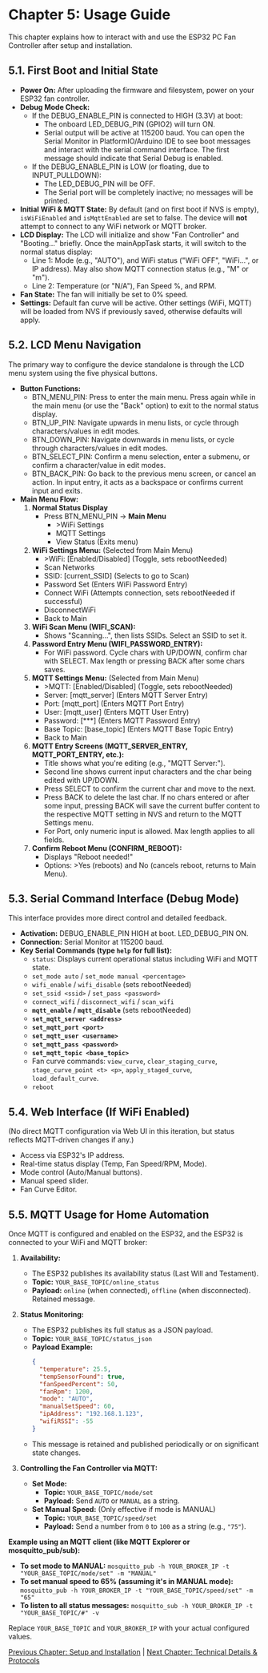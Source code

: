 # **Chapter 5: Usage Guide**

This chapter explains how to interact with and use the ESP32 PC Fan Controller after setup and installation.

## **5.1. First Boot and Initial State**

* **Power On:** After uploading the firmware and filesystem, power on your ESP32 fan controller.
* **Debug Mode Check:**
  * If the DEBUG\_ENABLE\_PIN is connected to HIGH (3.3V) at boot:
    * The onboard LED\_DEBUG\_PIN (GPIO2) will turn ON.
    * Serial output will be active at 115200 baud. You can open the Serial Monitor in PlatformIO/Arduino IDE to see boot messages and interact with the serial command interface. The first message should indicate that Serial Debug is enabled.
  * If the DEBUG\_ENABLE_PIN is LOW (or floating, due to INPUT\_PULLDOWN):
    * The LED\_DEBUG\_PIN will be OFF.
    * The Serial port will be completely inactive; no messages will be printed.
* **Initial WiFi & MQTT State:** By default (and on first boot if NVS is empty), `isWiFiEnabled` and `isMqttEnabled` are set to false. The device will **not** attempt to connect to any WiFi network or MQTT broker.
* **LCD Display:** The LCD will initialize and show "Fan Controller" and "Booting..." briefly. Once the mainAppTask starts, it will switch to the normal status display:
  * Line 1: Mode (e.g., "AUTO"), and WiFi status ("WiFi OFF", "WiFi...", or IP address). May also show MQTT connection status (e.g., "M" or "m").
  * Line 2: Temperature (or "N/A"), Fan Speed %, and RPM.
* **Fan State:** The fan will initially be set to 0% speed.
* **Settings:** Default fan curve will be active. Other settings (WiFi, MQTT) will be loaded from NVS if previously saved, otherwise defaults will apply.

## **5.2. LCD Menu Navigation**

The primary way to configure the device standalone is through the LCD menu system using the five physical buttons.

* **Button Functions:**
  * BTN\_MENU\_PIN: Press to enter the main menu. Press again while in the main menu (or use the "Back" option) to exit to the normal status display.
  * BTN\_UP\_PIN: Navigate upwards in menu lists, or cycle through characters/values in edit modes.
  * BTN\_DOWN\_PIN: Navigate downwards in menu lists, or cycle through characters/values in edit modes.
  * BTN\_SELECT\_PIN: Confirm a menu selection, enter a submenu, or confirm a character/value in edit modes.
  * BTN\_BACK\_PIN: Go back to the previous menu screen, or cancel an action. In input entry, it acts as a backspace or confirms current input and exits.
* **Main Menu Flow:**
  1. **Normal Status Display**
     * Press BTN\_MENU\_PIN -> **Main Menu**
       * \>WiFi Settings
       * MQTT Settings
       * View Status (Exits menu)
  2. **WiFi Settings Menu:** (Selected from Main Menu)
     * \>WiFi: \[Enabled/Disabled\] (Toggle, sets rebootNeeded)
     * Scan Networks
     * SSID: \[current\_SSID\] (Selects to go to Scan)
     * Password Set (Enters WiFi Password Entry)
     * Connect WiFi (Attempts connection, sets rebootNeeded if successful)
     * DisconnectWiFi
     * Back to Main
  3. **WiFi Scan Menu (WIFI\_SCAN):**
     * Shows "Scanning...", then lists SSIDs. Select an SSID to set it.
  4. **Password Entry Menu (WIFI\_PASSWORD\_ENTRY):**
     * For WiFi password. Cycle chars with UP/DOWN, confirm char with SELECT. Max length or pressing BACK after some chars saves.
  5. **MQTT Settings Menu:** (Selected from Main Menu)
     * \>MQTT: \[Enabled/Disabled\] (Toggle, sets rebootNeeded)
     * Server: \[mqtt\_server\] (Enters MQTT Server Entry)
     * Port: \[mqtt\_port\] (Enters MQTT Port Entry)
     * User: \[mqtt\_user\] (Enters MQTT User Entry)
     * Password: \[\*\*\*\] (Enters MQTT Password Entry)
     * Base Topic: \[base\_topic\] (Enters MQTT Base Topic Entry)
     * Back to Main
  6. **MQTT Entry Screens (MQTT\_SERVER\_ENTRY, MQTT\_PORT\_ENTRY, etc.):**
     * Title shows what you're editing (e.g., "MQTT Server:").
     * Second line shows current input characters and the char being edited with UP/DOWN.
     * Press SELECT to confirm the current char and move to the next.
     * Press BACK to delete the last char. If no chars entered or after some input, pressing BACK will save the current buffer content to the respective MQTT setting in NVS and return to the MQTT Settings menu.
     * For Port, only numeric input is allowed. Max length applies to all fields.
  7. **Confirm Reboot Menu (CONFIRM\_REBOOT):**
     * Displays "Reboot needed\!"
     * Options: \>Yes (reboots) and No (cancels reboot, returns to Main Menu).

## **5.3. Serial Command Interface (Debug Mode)**

This interface provides more direct control and detailed feedback.

* **Activation:** DEBUG\_ENABLE\_PIN HIGH at boot. LED\_DEBUG\_PIN ON.
* **Connection:** Serial Monitor at 115200 baud.
* **Key Serial Commands (type `help` for full list):**
  * `status`: Displays current operational status including WiFi and MQTT state.
  * `set_mode auto` / `set_mode manual <percentage>`
  * `wifi_enable` / `wifi_disable` (sets rebootNeeded)
  * `set_ssid <ssid>` / `set_pass <password>`
  * `connect_wifi` / `disconnect_wifi` / `scan_wifi`
  * **`mqtt_enable` / `mqtt_disable`** (sets rebootNeeded)
  * **`set_mqtt_server <address>`**
  * **`set_mqtt_port <port>`**
  * **`set_mqtt_user <username>`**
  * **`set_mqtt_pass <password>`**
  * **`set_mqtt_topic <base_topic>`**
  * Fan curve commands: `view_curve`, `clear_staging_curve`, `stage_curve_point <t> <p>`, `apply_staged_curve`, `load_default_curve`.
  * `reboot`

## **5.4. Web Interface (If WiFi Enabled)**

(No direct MQTT configuration via Web UI in this iteration, but status reflects MQTT-driven changes if any.)
* Access via ESP32's IP address.
* Real-time status display (Temp, Fan Speed/RPM, Mode).
* Mode control (Auto/Manual buttons).
* Manual speed slider.
* Fan Curve Editor.

## **5.5. MQTT Usage for Home Automation**

Once MQTT is configured and enabled on the ESP32, and the ESP32 is connected to your WiFi and MQTT broker:

1.  **Availability:**
    * The ESP32 publishes its availability status (Last Will and Testament).
    * **Topic:** `YOUR_BASE_TOPIC/online_status`
    * **Payload:** `online` (when connected), `offline` (when disconnected). Retained message.

2.  **Status Monitoring:**
    * The ESP32 publishes its full status as a JSON payload.
    * **Topic:** `YOUR_BASE_TOPIC/status_json`
    * **Payload Example:**
      ```json
      {
        "temperature": 25.5,
        "tempSensorFound": true,
        "fanSpeedPercent": 50,
        "fanRpm": 1200,
        "mode": "AUTO",
        "manualSetSpeed": 60,
        "ipAddress": "192.168.1.123",
        "wifiRSSI": -55
      }
      ```
    * This message is retained and published periodically or on significant state changes.

3.  **Controlling the Fan Controller via MQTT:**
    * **Set Mode:**
        * **Topic:** `YOUR_BASE_TOPIC/mode/set`
        * **Payload:** Send `AUTO` or `MANUAL` as a string.
    * **Set Manual Speed:** (Only effective if mode is MANUAL)
        * **Topic:** `YOUR_BASE_TOPIC/speed/set`
        * **Payload:** Send a number from `0` to `100` as a string (e.g., `"75"`).

**Example using an MQTT client (like MQTT Explorer or mosquitto\_pub/sub):**

* **To set mode to MANUAL:**
    `mosquitto_pub -h YOUR_BROKER_IP -t "YOUR_BASE_TOPIC/mode/set" -m "MANUAL"`
* **To set manual speed to 65% (assuming it's in MANUAL mode):**
    `mosquitto_pub -h YOUR_BROKER_IP -t "YOUR_BASE_TOPIC/speed/set" -m "65"`
* **To listen to all status messages:**
    `mosquitto_sub -h YOUR_BROKER_IP -t "YOUR_BASE_TOPIC/#" -v`

Replace `YOUR_BASE_TOPIC` and `YOUR_BROKER_IP` with your actual configured values.

[Previous Chapter: Setup and Installation](04-setup-and-installation.md) | [Next Chapter: Technical Details & Protocols](06-technical-details.md)
